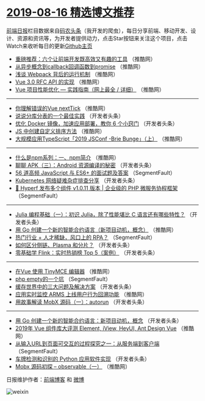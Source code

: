 # [2019-08-16 精选博文推荐](https://toutiao.qdkfweb.cn/date/2019/08/16)

[前端日报](https://qdkfweb.cn/c/news)栏目数据来自[码农头条](https://toutiao.qdkfweb.cn/)（我开发的爬虫），每日分享前端、移动开发、设计、资源和资讯等，为开发者提供动力，点击Star按钮来关注这个项目，点击Watch来收听每日的更新[Github主页](https://github.com/kujian/frontendDaily)
* [重磅推荐：六个让前端开发既高效又有趣的工具](https://toutiao.qdkfweb.cn/121542.html) （推酷网）
* [从异步概念到callback回调函数到promise](https://toutiao.qdkfweb.cn/121539.html) （推酷网）
* [浅谈 Webpack 背后的运行机制](https://toutiao.qdkfweb.cn/121543.html) （推酷网）
* [Vue 3.0 RFC API 的实现](https://toutiao.qdkfweb.cn/121533.html) （推酷网）
* [Vue 项目性能优化 — 实践指南（网上最全 / 详细）](https://toutiao.qdkfweb.cn/121536.html) （推酷网）

***
* [你理解错误的Vue nextTick](https://toutiao.qdkfweb.cn/121532.html) （推酷网）
* [说说分库分表的一个最佳实践](https://toutiao.qdkfweb.cn/121472.html) （开发者头条）
* [优化 Docker 镜像，加速应用部署，教你 6 个小窍门](https://toutiao.qdkfweb.cn/121473.html) （开发者头条）
* [JS 中创建自定义排序方法](https://toutiao.qdkfweb.cn/121547.html) （推酷网）
* [大规模应用TypeScript「2019 JSConf -Brie Bunge」（上）](https://toutiao.qdkfweb.cn/121537.html) （推酷网）

***
* [什么是npm系列：一、npm简介](https://toutiao.qdkfweb.cn/121548.html) （推酷网）
* [聊聊 APK（三）：Android 资源编译的秘密](https://toutiao.qdkfweb.cn/121487.html) （开发者头条）
* [56 道高频 JavaScript 与 ES6+ 的面试题及答案](https://toutiao.qdkfweb.cn/121457.html) （SegmentFault）
* [Kubernetes 网络疑难杂症排查分享](https://toutiao.qdkfweb.cn/121481.html) （开发者头条）
* [🚀 Hyperf 发布多个组件 v1.0.11 版本 | 企业级的 PHP 微服务协程框架](https://toutiao.qdkfweb.cn/121460.html) （SegmentFault）

***
* [Julia 编程基础（一）：初识 Julia，除了性能堪比 C 语言还有哪些特性？](https://toutiao.qdkfweb.cn/121492.html) （开发者头条）
* [用 Go 创建一个新的智能合约语言（新项目动机，概念）](https://toutiao.qdkfweb.cn/121544.html) （推酷网）
* [热门行业 + 人才稀缺，风口上的 RPA？](https://toutiao.qdkfweb.cn/121471.html) （SegmentFault）
* [如何区分侧链、Plasma 和分片？](https://toutiao.qdkfweb.cn/121508.html) （开发者头条）
* [零基础学 Flink：实时热销榜 Top 5（案例）](https://toutiao.qdkfweb.cn/121482.html) （开发者头条）

***
* [在Vue 使用 TinyMCE 编辑器](https://toutiao.qdkfweb.cn/121534.html) （推酷网）
* [php empty的一个坑](https://toutiao.qdkfweb.cn/121461.html) （SegmentFault）
* [缓存世界中的三大问题及解决方案](https://toutiao.qdkfweb.cn/121493.html) （开发者头条）
* [应用实时监控 ARMS 上线用户行为回溯功能](https://toutiao.qdkfweb.cn/121545.html) （推酷网）
* [用故事解读 MobX 源码（一）：autorun](https://toutiao.qdkfweb.cn/121509.html) （开发者头条）

***
* [用 Go 创建一个新的智能合约语言：新项目动机，概念](https://toutiao.qdkfweb.cn/121483.html) （开发者头条）
* [2019年 Vue 组件库大评测 Element, iView, HeyUI, Ant Design Vue](https://toutiao.qdkfweb.cn/121535.html) （推酷网）
* [从输入URL到页面可交互的过程探究之一：从服务端到客户端](https://toutiao.qdkfweb.cn/121462.html) （SegmentFault）
* [车牌检测和识别的 Python 应用软件实现](https://toutiao.qdkfweb.cn/121494.html) （开发者头条）
* [Mobx 源码初探 &#8211; observable（一）](https://toutiao.qdkfweb.cn/121546.html) （推酷网）

日报维护作者：[前端博客](https://qdkfweb.cn/) 和 [微博](https://qdkfweb.cn/go/weibo)

![weixin](https://user-images.githubusercontent.com/3055447/38468989-651132ac-3b80-11e8-8e6b-15122322a9d7.png)